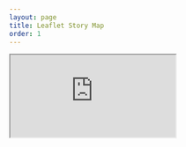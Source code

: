 ```yaml
---
layout: page
title: Leaflet Story Map
order: 1
---
```


<iframe src="https://docs.google.com/spreadsheets/d/e/2PACX-1vSPjlPBmYdKBlCfL05AOGt7H9XdWFhMhp1Pm06cHyZgS-AHer70-1sWBqLcPzjB9H5FOP-V06Qm6EmV/pubhtml?widget=true&amp;headers=false"></iframe>
